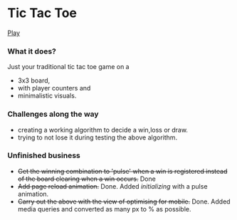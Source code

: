 # Tic Tac Toe

[Play](https://ajayraveendran.github.io/Tic-Tac-Toe/)


### What it does?

Just your traditional tic tac toe game on a 
* 3x3 board, 
* with player counters and
* minimalistic visuals.

### Challenges along the way

* creating a working algorithm to decide a win,loss or draw.
* trying to not lose it during testing the above algorithm.

### Unfinished business

* ~~Get the winning combination to 'pulse' when a win is registered instead of the board clearing when a win occurs.~~ Done
* ~~Add page reload animation.~~ Done. Added _initializing_ with a pulse animation. 
* ~~Carry out the above with the view of optimising for mobile.~~ Done. Added media queries and converted as many px to % as possible.